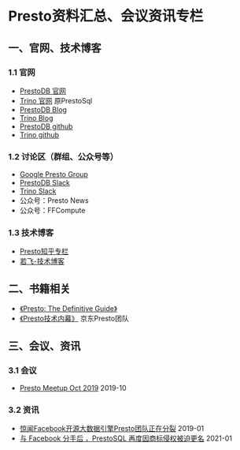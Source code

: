 # Presto资料汇总、会议资讯专栏

## 一、官网、技术博客
### 1.1 官网
- [PrestoDB 官网](https://prestodb.io/)
- [Trino 官网](https://trino.io/)     原PrestoSql
- [PrestoDB Blog](https://prestodb.io/blog/index.html)
- [Trino Blog](https://trino.io/blog/)
- [PrestoDB github](https://github.com/prestodb/presto)
- [Trino github](https://github.com/trinodb/trino)


### 1.2 讨论区（群组、公众号等）
- [Google Presto Group](https://groups.google.com/g/presto-users)
- [PrestoDB Slack](https://prestodb.slack.com)
- [Trino Slack](https://trinodb.slack.com)
- 公众号：Presto News
- 公众号：FFCompute 


### 1.3 技术博客
- [Presto知乎专栏](https://www.zhihu.com/column/presto-cn)
- [若飞-技术博客](http://armsword.com/archives/)





## 二、书籍相关
- [《Presto: The Definitive Guide》](https://trino.io/blog/2020/04/11/the-definitive-guide.html)
- [《Presto技术内幕》](https://book.douban.com/subject/26855863/)    京东Presto团队






## 三、会议、资讯
### 3.1 会议
- [Presto Meetup Oct 2019](https://zhuanlan.zhihu.com/p/88350254)    2019-10


### 3.2 资讯
- [惊闻Facebook开源大数据引擎Presto团队正在分裂](https://zhuanlan.zhihu.com/p/55628236)    2019-01
- [与 Facebook 分手后 ，PrestoSQL 再度因商标侵权被迫更名](https://www.infoq.cn/article/WmH0WXhqsWqpHDm6PpjC)    2021-01



